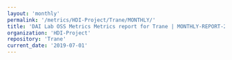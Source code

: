 ```yaml
---
layout: 'monthly'
permalink: '/metrics/HDI-Project/Trane/MONTHLY/'
title: 'DAI Lab OSS Metrics Metrics report for Trane | MONTHLY-REPORT-2019-07-01'
organization: 'HDI-Project'
repository: 'Trane'
current_date: '2019-07-01'
---
```

